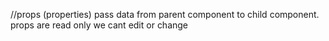 //props (properties)
pass data from parent component to child component.
props are read only we cant edit or change

